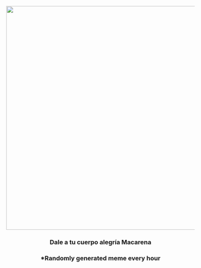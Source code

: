<p align="center">
        <img src="https://i.redd.it/05pcn93u9gx81.gif" width="600" height="600">
        </p>
        <h3 align="center">Dale a tu cuerpo alegría Macarena</h3>
        <h3 align="center">*Randomly generated meme every hour</h3>
    